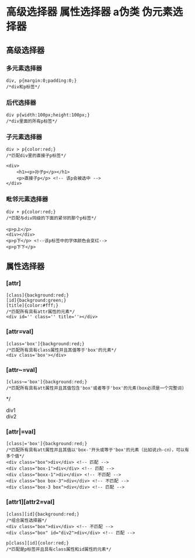 # 高级选择器 属性选择器 a伪类 伪元素选择器

## 高级选择器

### 多元素选择器

	div, p{margin:0;padding:0;}
	/*div和p标签*/

### 后代选择器

	div p{width:100px;height:100px;}
	/*div里面的所有p标签*/

### 子元素选择器

	div > p{color:red;}
	/*匹配div里的直接子p标签*/
	
	<div>
		<h1><p>孙子p</p></h1>
		<p>直接子p</p> <!-- 该p会被选中 -->
	</div>
	
### 毗邻元素选择器

	div + p{color:red;}
	/*匹配与div同级的下面的紧邻的那个p标签*/

	<p>p上</p>
	<div></div>
	<p>p下</p> <!--该p标签中的字体颜色会变红-->
	<p>p下下</p>

## 属性选择器

### [attr]

	[class]{background:red;}
	[id]{background:green;}
	[title]{color:#fff;}
	/*匹配所有具有attr属性的元素*/
	<div id='' class='' title=''></div>

### [attr=val]

	[class='box']{background:red;}
	/*匹配所有具有class属性并且其值等于'box'的元素*/
	<div class='box'></div>

### [attr~=val]
	
	[class~='box']{background:red;}
	/*匹配所有具有att属性并且其值包含'box'或者等于'box'的元素(box必须是一个完整词)
*/
	<div class="box x">div1</div> <!-- 匹配 -->
	<div class="box">div2</div> <!-- 匹配 -->
	<div class="box1"></div> <!-- 不匹配 -->

### [attr|=val]
	
	[class|='box']{background:red;}
	/*匹配所有具有att属性并且其值以'box-'开头或等于'box'的元素（比如说zh-cn），可以有多个值*/
	<div class="box">div</div> <!-- 匹配 -->
	<div class="box-1">div</div> <!-- 匹配 -->
	<div class="boxx-1">div</div> <!-- 不匹配 -->
	<div class="box box-3">div</div> <!-- 不匹配 -->
	<div class="box-3 box">div</div> <!-- 匹配 -->

### [attr1][attr2=val]

	[class][id]{background:red;}
	/*组合属性选择器*/
	<div class="box">div</div> <!-- 不匹配 -->
	<div class="box" id="div2">div</div> <!-- 匹配 -->

	p[class][id]{color:red;}
	/*匹配是p标签并且具有class属性和id属性的元素*/









